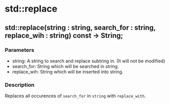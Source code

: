 # std::replace

## std::replace(string : string, search_for : string, replace_wih : string) const -> String;

### Parameters
* string: A string to search and replace subtring in. (It will not be modified)
* search_for: String which will be searched in string.
* replace_wih: String which will be inserted into string.
 
### Description  
Replaces all occurences of `search_for` in `string` with `replace_with`.